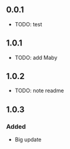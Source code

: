 ## 0.0.1

* TODO: test

## 1.0.1

* TODO: add Maby

## 1.0.2

* TODO: note readme

## 1.0.3

### Added

* Big update
